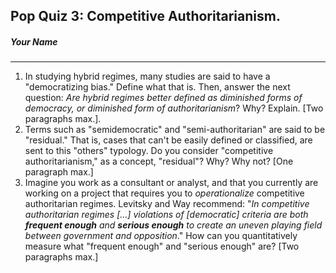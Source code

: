 ## Pop Quiz 3: Competitive Authoritarianism.

##### Your Name

___________


1. In studying hybrid regimes, many studies are said to have a "democratizing bias." Define what that is. Then, answer the next question: *Are hybrid regimes better defined as diminished forms of democracy, or diminished form of authoritarianism*? Why? Explain. [Two paragraphs max.].
2. Terms such as "semidemocratic" and "semi-authoritarian" are said to be "residual." That is, cases that can't be easily defined or classified, are sent to this "others" typology. Do you consider "competitive authoritarianism," as a concept, "residual"? Why? Why not? [One paragraph max.]
3. Imagine you work as a consultant or analyst, and that you currently are working on a project that requires you to *operationalize* competitive authoritarian regimes. Levitsky and Way recommend: "*In competitive authoritarian regimes [...] violations of [democratic] criteria are both __frequent enough__ and __serious enough__ to create an uneven playing field between government and opposition*." How can you quantitatively measure what "frequent enough" and "serious enough" are? [Two paragraphs max.]


